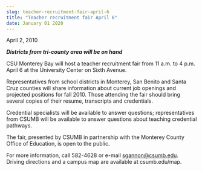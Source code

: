 ```yaml
---
slug: teacher-recruitment-fair-april-6
title: "Teacher recruitment fair April 6"
date: January 01 2020
---
```


<p>April 2, 2010
</p><p><strong><em>Districts from tri-county area will be on hand</em></strong>
</p><p>CSU Monterey Bay will host a teacher recruitment fair from 11 a.m. to 4 p.m. April 6 at the University Center on Sixth Avenue.
</p><p>Representatives from school districts in Monterey, San Benito and Santa Cruz counties will share information about current job openings and projected positions for fall 2010. Those attending the fair should bring several copies of their resume, transcripts and credentials.
</p><p>Credential specialists will be available to answer questions; representatives from CSUMB will be available to answer questions about teaching credential pathways.
</p><p>The fair, presented by CSUMB in partnership with the Monterey County Office of Education, is open to the public.
</p><p>For more information, call 582-4628 or e-mail <a href="&#x6d;&#97;&#105;&#x6c;&#116;&#111;&#x3a;&#x73;&#103;&#97;&#x6e;&#110;&#111;&#x6e;&#x40;&#99;s&#x75;&#109;&#98;&#x2e;&#x65;&#100;u">sgannon@csumb.edu</a>. Driving directions and a campus map are available at csumb.edu/map.
</p><p> 
</p><p> 
</p><p> 
</p>
